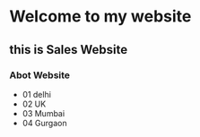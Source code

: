 # Welcome to my website
## this is Sales Website
### Abot Website
- 01 delhi
- 02 UK
- 03 Mumbai
- 04 Gurgaon
